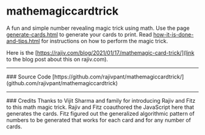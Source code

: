 # mathemagiccardtrick
A fun and simple number revealing magic trick using math.
Use the page [generate-cards.html](generate-cards.html) to generate your cards
to print. 
Read [how-it-is-done-and-tips.html](how-it-is-done-and-tips.html) for instructions
on how to perform the magic trick.

Here is the [https://rajiv.com/blog/2021/01/17/mathemagic-card-trick/](link to the blog post about this on rajiv.com).
<hr />
### Source Code
[https://github.com/rajivpant/mathemagiccardtrick/](github.com/rajivpant/mathemagiccardtrick)
<hr />
### Credits
Thanks to Vijit Sharma and family for introducing Rajiv and Fitz to this math magic trick.
Rajiv and Fitz coauthored the JavaScript here that generates the cards.
Fitz figured out the generalized algorithmic pattern of numbers to be generated that works for each card and for any number of cards.
